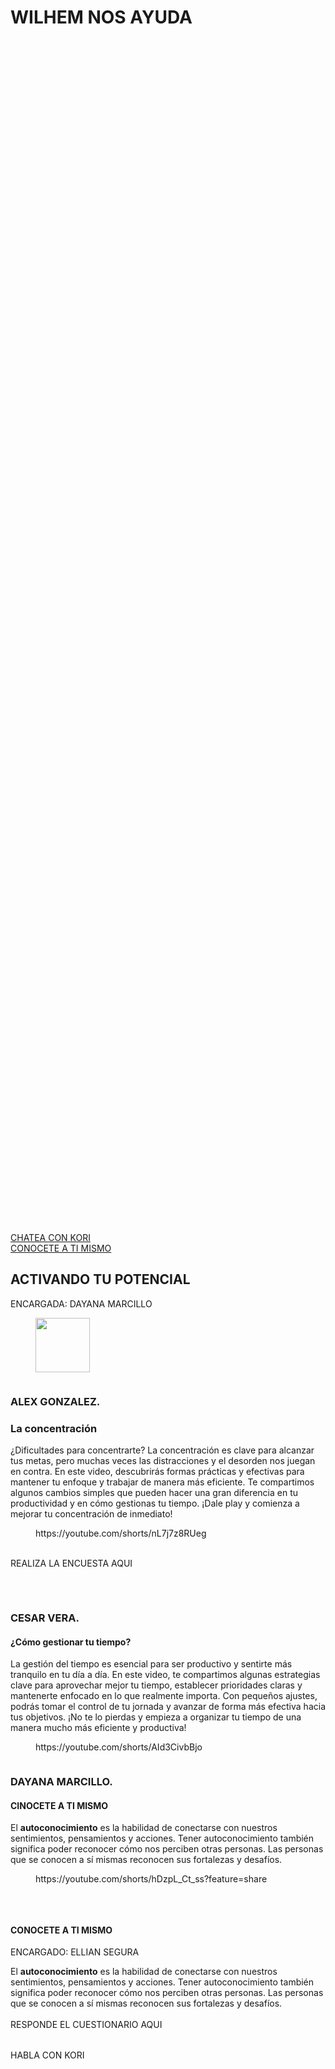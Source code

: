 <!-- wp:template-part {"slug":"header-homepage","theme":"pub/batch"} /-->

<!-- wp:group {"tagName":"main","metadata":{"name":"Main"},"style":{"spacing":{"blockGap":"0","margin":{"top":"0"}}},"layout":{"type":"default"}} -->
<main class="wp-block-group" style="margin-top:0"><!-- wp:group {"metadata":{"name":"Call to Action"},"className":"is-style-section-1","layout":{"type":"constrained"}} -->
<div class="wp-block-group is-style-section-1"><!-- wp:cover {"url":"https://psychologicalhelpcom.wordpress.com/wp-content/uploads/2025/02/dia-psicologo-universidad-ean-banner-1.webp?w=1024","id":7,"dimRatio":10,"overlayColor":"theme-5","isUserOverlayColor":true,"minHeight":50,"minHeightUnit":"vh","sizeSlug":"large","align":"wide","style":{"border":{"radius":"20px"}},"layout":{"type":"constrained"}} -->
<div class="wp-block-cover alignwide" style="border-radius:20px;min-height:50vh"><img class="wp-block-cover__image-background wp-image-7 size-large" alt="" src="https://psychologicalhelpcom.wordpress.com/wp-content/uploads/2025/02/dia-psicologo-universidad-ean-banner-1.webp?w=1024" data-object-fit="cover" /><span aria-hidden="true" class="wp-block-cover__background has-theme-5-background-color has-background-dim-10 has-background-dim"></span><div class="wp-block-cover__inner-container"><!-- wp:heading {"textAlign":"center","level":1,"className":"text-with-shadow","style":{"elements":{"link":{"color":{"text":"var:preset|color|theme-4"}}}},"textColor":"theme-4"} -->
<h1 class="wp-block-heading has-text-align-center text-with-shadow has-theme-4-color has-text-color has-link-color">WILHEM NOS AYUDA</h1>
<!-- /wp:heading --></div></div>
<!-- /wp:cover -->

<!-- wp:group {"align":"wide","className":"ticker-tape","layout":{"type":"flex","flexWrap":"nowrap","justifyContent":"space-between"}} -->
<div class="wp-block-group alignwide ticker-tape"><!-- wp:buttons -->
<div class="wp-block-buttons"><!-- wp:button -->
<div class="wp-block-button"><a class="wp-block-button__link wp-element-button" href="https://danitp78.github.io/KoriNosAyuda/">CHATEA CON KORI </a></div>
<!-- /wp:button --></div>
<!-- /wp:buttons -->

<!-- wp:buttons -->
<div class="wp-block-buttons"><!-- wp:button -->
<div class="wp-block-button"><a class="wp-block-button__link wp-element-button" href="https://wilhelm-nos-ayuda.github.io/Pag-web/">CONOCETE A TI MISMO</a></div>
<!-- /wp:button --></div>
<!-- /wp:buttons -->

<!-- wp:paragraph -->
<p></p>
<!-- /wp:paragraph --></div>
<!-- /wp:group --></div>
<!-- /wp:group -->

<!-- wp:group {"metadata":{"name":"Services"},"align":"full","className":"alignfull","style":{"spacing":{"padding":{"top":"calc( 0.5 * var(\u002d\u002dwp\u002d\u002dstyle\u002d\u002droot\u002d\u002dpadding-right, var(\u002d\u002dwp\u002d\u002dcustom\u002d\u002dgap\u002d\u002dhorizontal)))","bottom":"calc( 0.5 * var(\u002d\u002dwp\u002d\u002dstyle\u002d\u002droot\u002d\u002dpadding-right, var(\u002d\u002dwp\u002d\u002dcustom\u002d\u002dgap\u002d\u002dhorizontal)))","left":"var(\u002d\u002dwp\u002d\u002dstyle\u002d\u002droot\u002d\u002dpadding-left, var(\u002d\u002dwp\u002d\u002dcustom\u002d\u002dgap\u002d\u002dhorizontal))","right":"var(\u002d\u002dwp\u002d\u002dstyle\u002d\u002droot\u002d\u002dpadding-right, var(\u002d\u002dwp\u002d\u002dcustom\u002d\u002dgap\u002d\u002dhorizontal))"},"margin":{"top":"0","bottom":"0"}}},"layout":{"type":"constrained","justifyContent":"center"}} -->
<div class="wp-block-group alignfull" style="margin-top:0;margin-bottom:0;padding-top:calc( 0.5 * var(--wp--style--root--padding-right, var(--wp--custom--gap--horizontal)));padding-right:var(--wp--style--root--padding-right, var(--wp--custom--gap--horizontal));padding-bottom:calc( 0.5 * var(--wp--style--root--padding-right, var(--wp--custom--gap--horizontal)));padding-left:var(--wp--style--root--padding-left, var(--wp--custom--gap--horizontal))"><!-- wp:spacer {"height":"calc( 0.25 * var(\u002d\u002dwp\u002d\u002dstyle\u002d\u002droot\u002d\u002dpadding-right, var(\u002d\u002dwp\u002d\u002dcustom\u002d\u002dgap\u002d\u002dhorizontal)))"} -->
<div style="height:calc( 0.25 * var(--wp--style--root--padding-right, var(--wp--custom--gap--horizontal)))" aria-hidden="true" class="wp-block-spacer"></div>
<!-- /wp:spacer -->

<!-- wp:paragraph -->
<p></p>
<!-- /wp:paragraph -->

<!-- wp:group {"layout":{"type":"flex","flexWrap":"nowrap"}} -->
<div class="wp-block-group"><!-- wp:group {"align":"wide","layout":{"type":"constrained"}} -->
<div class="wp-block-group alignwide"><!-- wp:heading {"textAlign":"center","align":"full"} -->
<h2 class="wp-block-heading alignfull has-text-align-center">ACTIVANDO TU POTENCIAL </h2>
<!-- /wp:heading -->

<!-- wp:paragraph {"align":"center"} -->
<p class="has-text-align-center">ENCARGADA: DAYANA MARCILLO </p>
<!-- /wp:paragraph --></div>
<!-- /wp:group -->

<!-- wp:image {"id":9,"width":"87px","height":"auto","sizeSlug":"large","linkDestination":"none"} -->
<figure class="wp-block-image size-large is-resized"><img src="https://psychologicalhelpcom.wordpress.com/wp-content/uploads/2025/02/psicologia.png?w=1000" alt="" class="wp-image-9" style="width:87px;height:auto" /></figure>
<!-- /wp:image --></div>
<!-- /wp:group -->

<!-- wp:group {"metadata":{"name":"Sections"},"align":"wide"} -->
<div class="wp-block-group alignwide"><!-- wp:group {"metadata":{"name":"Section"}} -->
<div class="wp-block-group"><!-- wp:spacer {"height":"var:preset|spacing|20"} -->
<div style="height:var(--wp--preset--spacing--20)" aria-hidden="true" class="wp-block-spacer"></div>
<!-- /wp:spacer -->

<!-- wp:columns {"metadata":{"name":"Items"},"align":"wide","style":{"spacing":{"blockGap":{"top":"var:preset|spacing|50","left":"var:preset|spacing|30"}}}} -->
<div class="wp-block-columns alignwide"><!-- wp:column {"metadata":{"name":"Item"}} -->
<div class="wp-block-column"><!-- wp:image {"id":52,"aspectRatio":"1","scale":"cover","sizeSlug":"full","linkDestination":"none","style":{"color":[],"border":{"radius":"20px"}}} -->
<figure class="wp-block-image size-full has-custom-border"><img src="https://psychologicalhelpcom.wordpress.com/wp-content/uploads/2025/02/imagen-de-whatsapp-2025-02-20-a-las-17.10.59_3e264a89-1.jpg" alt="" class="wp-image-52" style="border-radius:20px;aspect-ratio:1;object-fit:cover" /></figure>
<!-- /wp:image -->

<!-- wp:group {"layout":{"type":"default"}} -->
<div class="wp-block-group"><!-- wp:heading {"textAlign":"center","level":3,"className":"is-service-name"} -->
<h3 class="wp-block-heading has-text-align-center is-service-name">ALEX GONZALEZ.</h3>
<!-- /wp:heading --></div>
<!-- /wp:group --></div>
<!-- /wp:column -->

<!-- wp:column {"metadata":{"name":"Item"}} -->
<div class="wp-block-column"><!-- wp:group {"layout":{"type":"default"}} -->
<div class="wp-block-group"><!-- wp:heading {"textAlign":"center","level":3,"className":"is-service-name"} -->
<h3 class="wp-block-heading has-text-align-center is-service-name">La concentración</h3>
<!-- /wp:heading --></div>
<!-- /wp:group -->

<!-- wp:buttons {"layout":{"type":"flex","justifyContent":"center"}} -->
<div class="wp-block-buttons"><!-- wp:button {"className":"is-style-outline","style":{"shadow":"var:preset|shadow|sharp-2"}} -->
<div class="wp-block-button is-style-outline"><a class="wp-block-button__link wp-element-button" style="box-shadow:var(--wp--preset--shadow--sharp-2)">¿Dificultades para concentrarte? La concentración es clave para alcanzar tus metas, pero muchas veces las distracciones y el desorden nos juegan en contra. En este video, descubrirás formas prácticas y efectivas para mantener tu enfoque y trabajar de manera más eficiente. Te compartimos algunos cambios simples que pueden hacer una gran diferencia en tu productividad y en cómo gestionas tu tiempo. ¡Dale play y comienza a mejorar tu concentración de inmediato!</a></div>
<!-- /wp:button --></div>
<!-- /wp:buttons -->

<!-- wp:embed {"url":"https://youtube.com/shorts/nL7j7z8RUeg","type":"video","providerNameSlug":"youtube","responsive":true,"className":"wp-embed-aspect-16-9 wp-has-aspect-ratio"} -->
<figure class="wp-block-embed is-type-video is-provider-youtube wp-block-embed-youtube wp-embed-aspect-16-9 wp-has-aspect-ratio"><div class="wp-block-embed__wrapper">
https://youtube.com/shorts/nL7j7z8RUeg
</div></figure>
<!-- /wp:embed --></div>
<!-- /wp:column --></div>
<!-- /wp:columns --></div>
<!-- /wp:group --></div>
<!-- /wp:group -->

<!-- wp:spacer {"height":"17px"} -->
<div style="height:17px" aria-hidden="true" class="wp-block-spacer"></div>
<!-- /wp:spacer --></div>
<!-- /wp:group -->

<!-- wp:group {"metadata":{"name":"Testimonial"},"align":"full","className":"alignfull","style":{"spacing":{"padding":{"top":"calc( 0.5 * var(\u002d\u002dwp\u002d\u002dstyle\u002d\u002droot\u002d\u002dpadding-right, var(\u002d\u002dwp\u002d\u002dcustom\u002d\u002dgap\u002d\u002dhorizontal)))","bottom":"calc( 0.5 * var(\u002d\u002dwp\u002d\u002dstyle\u002d\u002droot\u002d\u002dpadding-right, var(\u002d\u002dwp\u002d\u002dcustom\u002d\u002dgap\u002d\u002dhorizontal)))","left":"var(\u002d\u002dwp\u002d\u002dstyle\u002d\u002droot\u002d\u002dpadding-left, var(\u002d\u002dwp\u002d\u002dcustom\u002d\u002dgap\u002d\u002dhorizontal))","right":"var(\u002d\u002dwp\u002d\u002dstyle\u002d\u002droot\u002d\u002dpadding-right, var(\u002d\u002dwp\u002d\u002dcustom\u002d\u002dgap\u002d\u002dhorizontal))"},"margin":{"top":"0","bottom":"0"}}},"layout":{"type":"constrained","justifyContent":"center"}} -->
<div class="wp-block-group alignfull" style="margin-top:0;margin-bottom:0;padding-top:calc( 0.5 * var(--wp--style--root--padding-right, var(--wp--custom--gap--horizontal)));padding-right:var(--wp--style--root--padding-right, var(--wp--custom--gap--horizontal));padding-bottom:calc( 0.5 * var(--wp--style--root--padding-right, var(--wp--custom--gap--horizontal)));padding-left:var(--wp--style--root--padding-left, var(--wp--custom--gap--horizontal))"><!-- wp:buttons -->
<div class="wp-block-buttons"><!-- wp:button {"textAlign":"left"} -->
<div class="wp-block-button"><a class="wp-block-button__link has-text-align-left wp-element-button">REALIZA LA ENCUESTA AQUI</a></div>
<!-- /wp:button --></div>
<!-- /wp:buttons -->

<!-- wp:jetpack/contact-form {"subject":"Una nueva confirmación desde tu web","style":{"spacing":{"padding":{"top":"16px","right":"16px","bottom":"16px","left":"16px"}}}} -->
<div class="wp-block-jetpack-contact-form" style="padding-top:16px;padding-right:16px;padding-bottom:16px;padding-left:16px"><!-- wp:jetpack/field-radio {"label":"\u003cstrong\u003eCómo calificarías tu capacidad para organizar tu tiempo y cumplir con tus responsabilidades\u003c/strong\u003e","required":true,"options":["Sí","No"]} -->
<div class="wp-block-jetpack-field-radio"><!-- wp:jetpack/field-option-radio {"label":"BUENA  "} /-->

<!-- wp:jetpack/field-option-radio {"label":"REGULAR "} /-->

<!-- wp:jetpack/field-option-radio {"label":"MUY MALA  "} /--></div>
<!-- /wp:jetpack/field-radio -->

<!-- wp:jetpack/field-radio {"label":"\u003cstrong\u003eQué actividades te generan más estrés o emociones negativas en tu día a día\u003c/strong\u003e","required":true,"requiredText":"(obligatorio)","options":["Sí","No"]} -->
<div class="wp-block-jetpack-field-radio"><!-- wp:jetpack/field-option-radio {"label":"Estudio"} /-->

<!-- wp:jetpack/field-option-radio {"label":"TIEMPO FAMILIAR "} /--></div>
<!-- /wp:jetpack/field-radio -->

<!-- wp:jetpack/field-radio {"label":"\u003cstrong\u003eCuando sientes que te falta tiempo, ¿Cómo sueles reaccionar?\u003c/strong\u003e","required":true,"options":["Sí","No"]} -->
<div class="wp-block-jetpack-field-radio"><!-- wp:jetpack/field-option-radio {"label":"ME SIENTO MUY ABRUMADO Y PROCRASTINO "} /-->

<!-- wp:jetpack/field-option-radio {"label":"INTRENTO ORGANIZARME PERO NO SE COMO  "} /-->

<!-- wp:jetpack/field-option-radio {"label":"HAGO LO QUE PUEDO SIN PLANIFICAR   "} /--></div>
<!-- /wp:jetpack/field-radio -->

<!-- wp:jetpack/field-radio {"label":"\u003cstrong\u003e\u003cstrong\u003e¿Qué te gustaría mejorar más en tu vida diaria?\u003c/strong\u003e \u003c/strong\u003e","required":true,"options":["Sí","No"]} -->
<div class="wp-block-jetpack-field-radio"><!-- wp:jetpack/field-option-radio {"label":"LA ORGANIZACION Y EL TIEMPO  "} /-->

<!-- wp:jetpack/field-option-radio {"label":"ESTABLECER HABITOS SALUDABLES COMO LA LECTURA,HACER EJERSICIOS."} /-->

<!-- wp:jetpack/field-option-radio {"label":"MEJORAR LA MOTIVACION Y ENFOQUE DE METAS "} /--></div>
<!-- /wp:jetpack/field-radio -->

<!-- wp:jetpack/field-radio {"label":"\u003cstrong\u003e\u003cstrong\u003e¿Cómo influyen tus emociones en la forma en que gestionas tus actividades diarias?\u003c/strong\u003e \u003c/strong\u003e","required":true,"options":["Sí","No"]} -->
<div class="wp-block-jetpack-field-radio"><!-- wp:jetpack/field-option-radio {"label":"CUANDO ESTOY ESTRESADO O ANSIOSO ME CUESTA MUCHO REALIZAR MIS TAREAS. "} /-->

<!-- wp:jetpack/field-option-radio {"label":"SI ESTOY FELIZ O MOTIVADO/A GESTIONO MEJOR MIS ACTIVIDADES."} /-->

<!-- wp:jetpack/field-option-radio {"label":"MIS EMOCIONES ME RETRAEN PERO INTENTO CULMINAR CON MIS TAREAS AUNQUE ME CUESTE."} /--></div>
<!-- /wp:jetpack/field-radio -->

<!-- wp:jetpack/field-textarea {"label":"NOMBRE Y CORREO ELECTRONICO:"} /-->

<!-- wp:jetpack/button {"element":"button","text":"Enviar ","lock":{"remove":true}} /--></div>
<!-- /wp:jetpack/contact-form --></div>
<!-- /wp:group -->

<!-- wp:group {"metadata":{"name":"Services"},"align":"full","className":"alignfull","style":{"spacing":{"padding":{"top":"calc( 0.5 * var(\u002d\u002dwp\u002d\u002dstyle\u002d\u002droot\u002d\u002dpadding-right, var(\u002d\u002dwp\u002d\u002dcustom\u002d\u002dgap\u002d\u002dhorizontal)))","bottom":"calc( 0.5 * var(\u002d\u002dwp\u002d\u002dstyle\u002d\u002droot\u002d\u002dpadding-right, var(\u002d\u002dwp\u002d\u002dcustom\u002d\u002dgap\u002d\u002dhorizontal)))","left":"var(\u002d\u002dwp\u002d\u002dstyle\u002d\u002droot\u002d\u002dpadding-left, var(\u002d\u002dwp\u002d\u002dcustom\u002d\u002dgap\u002d\u002dhorizontal))","right":"var(\u002d\u002dwp\u002d\u002dstyle\u002d\u002droot\u002d\u002dpadding-right, var(\u002d\u002dwp\u002d\u002dcustom\u002d\u002dgap\u002d\u002dhorizontal))"},"margin":{"top":"0","bottom":"0"}}},"layout":{"type":"constrained","justifyContent":"center"}} -->
<div class="wp-block-group alignfull" style="margin-top:0;margin-bottom:0;padding-top:calc( 0.5 * var(--wp--style--root--padding-right, var(--wp--custom--gap--horizontal)));padding-right:var(--wp--style--root--padding-right, var(--wp--custom--gap--horizontal));padding-bottom:calc( 0.5 * var(--wp--style--root--padding-right, var(--wp--custom--gap--horizontal)));padding-left:var(--wp--style--root--padding-left, var(--wp--custom--gap--horizontal))"><!-- wp:spacer {"height":"calc( 0.25 * var(\u002d\u002dwp\u002d\u002dstyle\u002d\u002droot\u002d\u002dpadding-right, var(\u002d\u002dwp\u002d\u002dcustom\u002d\u002dgap\u002d\u002dhorizontal)))"} -->
<div style="height:calc( 0.25 * var(--wp--style--root--padding-right, var(--wp--custom--gap--horizontal)))" aria-hidden="true" class="wp-block-spacer"></div>
<!-- /wp:spacer -->

<!-- wp:group {"metadata":{"name":"Sections"},"align":"wide"} -->
<div class="wp-block-group alignwide"><!-- wp:group {"metadata":{"name":"Section"}} -->
<div class="wp-block-group"><!-- wp:spacer {"height":"var:preset|spacing|20"} -->
<div style="height:var(--wp--preset--spacing--20)" aria-hidden="true" class="wp-block-spacer"></div>
<!-- /wp:spacer -->

<!-- wp:columns {"metadata":{"name":"Items"},"align":"wide","style":{"spacing":{"blockGap":{"top":"var:preset|spacing|50","left":"var:preset|spacing|30"}}}} -->
<div class="wp-block-columns alignwide"><!-- wp:column {"metadata":{"name":"Item"}} -->
<div class="wp-block-column"><!-- wp:gallery {"linkTo":"none","sizeSlug":"full"} -->
<figure class="wp-block-gallery has-nested-images columns-default is-cropped"><!-- wp:image {"id":18,"aspectRatio":"1","scale":"cover","sizeSlug":"full","linkDestination":"none","style":{"color":[],"border":{"radius":"20px"}}} -->
<figure class="wp-block-image size-full has-custom-border"><img src="https://psychologicalhelpcom.wordpress.com/wp-content/uploads/2025/02/226d4b8e-b189-46fa-a216-17461ec72e71.jpg" alt="" class="wp-image-18" style="border-radius:20px;aspect-ratio:1;object-fit:cover" /></figure>
<!-- /wp:image --></figure>
<!-- /wp:gallery -->

<!-- wp:group {"layout":{"type":"default"}} -->
<div class="wp-block-group"><!-- wp:heading {"textAlign":"center","level":3,"className":"is-service-name"} -->
<h3 class="wp-block-heading has-text-align-center is-service-name">CESAR VERA.</h3>
<!-- /wp:heading --></div>
<!-- /wp:group --></div>
<!-- /wp:column -->

<!-- wp:column {"metadata":{"name":"Item"}} -->
<div class="wp-block-column"><!-- wp:heading {"level":4} -->
<h4 class="wp-block-heading">¿Cómo gestionar tu tiempo?</h4>
<!-- /wp:heading -->

<!-- wp:buttons {"layout":{"type":"flex","justifyContent":"center"}} -->
<div class="wp-block-buttons"><!-- wp:button {"className":"is-style-outline","style":{"shadow":"var:preset|shadow|sharp-2"}} -->
<div class="wp-block-button is-style-outline"><a class="wp-block-button__link wp-element-button" style="box-shadow:var(--wp--preset--shadow--sharp-2)">La gestión del tiempo es esencial para ser productivo y sentirte más tranquilo en tu día a día. En este video, te compartimos algunas estrategias clave para aprovechar mejor tu tiempo, establecer prioridades claras y mantenerte enfocado en lo que realmente importa. Con pequeños ajustes, podrás tomar el control de tu jornada y avanzar de forma más efectiva hacia tus objetivos. ¡No te lo pierdas y empieza a organizar tu tiempo de una manera mucho más eficiente y productiva!</a></div>
<!-- /wp:button --></div>
<!-- /wp:buttons -->

<!-- wp:embed {"url":"https://youtube.com/shorts/AId3CivbBjo","type":"video","providerNameSlug":"youtube","responsive":true,"className":"wp-embed-aspect-16-9 wp-has-aspect-ratio"} -->
<figure class="wp-block-embed is-type-video is-provider-youtube wp-block-embed-youtube wp-embed-aspect-16-9 wp-has-aspect-ratio"><div class="wp-block-embed__wrapper">
https://youtube.com/shorts/AId3CivbBjo
</div></figure>
<!-- /wp:embed --></div>
<!-- /wp:column --></div>
<!-- /wp:columns -->

<!-- wp:columns {"metadata":{"name":"Items"},"align":"wide","style":{"spacing":{"blockGap":{"top":"var:preset|spacing|50","left":"var:preset|spacing|30"}}}} -->
<div class="wp-block-columns alignwide"><!-- wp:column {"metadata":{"name":"Item"}} -->
<div class="wp-block-column"><!-- wp:gallery {"linkTo":"none","sizeSlug":"full"} -->
<figure class="wp-block-gallery has-nested-images columns-default is-cropped"><!-- wp:image {"id":60,"aspectRatio":"1","scale":"cover","sizeSlug":"full","linkDestination":"none","style":{"color":[],"border":{"radius":"20px"}}} -->
<figure class="wp-block-image size-full has-custom-border"><img src="https://psychologicalhelpcom.wordpress.com/wp-content/uploads/2025/02/imagen-de-whatsapp-2025-02-20-a-las-17.24.58_1eec8e7e-2.jpg" alt="" class="wp-image-60" style="border-radius:20px;aspect-ratio:1;object-fit:cover" /></figure>
<!-- /wp:image --></figure>
<!-- /wp:gallery -->

<!-- wp:group {"layout":{"type":"default"}} -->
<div class="wp-block-group"><!-- wp:heading {"textAlign":"center","level":3,"className":"is-service-name"} -->
<h3 class="wp-block-heading has-text-align-center is-service-name">DAYANA MARCILLO.</h3>
<!-- /wp:heading --></div>
<!-- /wp:group --></div>
<!-- /wp:column -->

<!-- wp:column {"metadata":{"name":"Item"}} -->
<div class="wp-block-column"><!-- wp:heading {"level":4} -->
<h4 class="wp-block-heading">CINOCETE A TI MISMO</h4>
<!-- /wp:heading -->

<!-- wp:buttons {"layout":{"type":"flex","justifyContent":"center"}} -->
<div class="wp-block-buttons"><!-- wp:button {"className":"is-style-outline","style":{"shadow":"var:preset|shadow|sharp-2"}} -->
<div class="wp-block-button is-style-outline"><a class="wp-block-button__link wp-element-button" style="box-shadow:var(--wp--preset--shadow--sharp-2)">El <strong>autoconocimiento</strong> es la habilidad de conectarse con nuestros sentimientos, pensamientos y acciones. Tener autoconocimiento también significa poder reconocer cómo nos perciben otras personas. Las personas que se conocen a sí mismas reconocen sus fortalezas y desafíos.</a></div>
<!-- /wp:button --></div>
<!-- /wp:buttons -->

<!-- wp:embed {"url":"https://youtube.com/shorts/hDzpL_Ct_ss?feature=share","type":"video","providerNameSlug":"youtube","responsive":true,"className":"wp-embed-aspect-16-9 wp-has-aspect-ratio"} -->
<figure class="wp-block-embed is-type-video is-provider-youtube wp-block-embed-youtube wp-embed-aspect-16-9 wp-has-aspect-ratio"><div class="wp-block-embed__wrapper">
https://youtube.com/shorts/hDzpL_Ct_ss?feature=share
</div></figure>
<!-- /wp:embed --></div>
<!-- /wp:column --></div>
<!-- /wp:columns --></div>
<!-- /wp:group --></div>
<!-- /wp:group -->

<!-- wp:spacer {"height":"17px"} -->
<div style="height:17px" aria-hidden="true" class="wp-block-spacer"></div>
<!-- /wp:spacer --></div>
<!-- /wp:group -->

<!-- wp:group {"metadata":{"name":"Services"},"align":"full","className":"alignfull","style":{"spacing":{"padding":{"top":"calc( 0.5 * var(\u002d\u002dwp\u002d\u002dstyle\u002d\u002droot\u002d\u002dpadding-right, var(\u002d\u002dwp\u002d\u002dcustom\u002d\u002dgap\u002d\u002dhorizontal)))","bottom":"calc( 0.5 * var(\u002d\u002dwp\u002d\u002dstyle\u002d\u002droot\u002d\u002dpadding-right, var(\u002d\u002dwp\u002d\u002dcustom\u002d\u002dgap\u002d\u002dhorizontal)))","left":"var(\u002d\u002dwp\u002d\u002dstyle\u002d\u002droot\u002d\u002dpadding-left, var(\u002d\u002dwp\u002d\u002dcustom\u002d\u002dgap\u002d\u002dhorizontal))","right":"var(\u002d\u002dwp\u002d\u002dstyle\u002d\u002droot\u002d\u002dpadding-right, var(\u002d\u002dwp\u002d\u002dcustom\u002d\u002dgap\u002d\u002dhorizontal))"},"margin":{"top":"0","bottom":"0"}}},"layout":{"type":"constrained","justifyContent":"center"}} -->
<div class="wp-block-group alignfull" style="margin-top:0;margin-bottom:0;padding-top:calc( 0.5 * var(--wp--style--root--padding-right, var(--wp--custom--gap--horizontal)));padding-right:var(--wp--style--root--padding-right, var(--wp--custom--gap--horizontal));padding-bottom:calc( 0.5 * var(--wp--style--root--padding-right, var(--wp--custom--gap--horizontal)));padding-left:var(--wp--style--root--padding-left, var(--wp--custom--gap--horizontal))"><!-- wp:spacer {"height":"calc( 0.25 * var(\u002d\u002dwp\u002d\u002dstyle\u002d\u002droot\u002d\u002dpadding-right, var(\u002d\u002dwp\u002d\u002dcustom\u002d\u002dgap\u002d\u002dhorizontal)))"} -->
<div style="height:calc( 0.25 * var(--wp--style--root--padding-right, var(--wp--custom--gap--horizontal)))" aria-hidden="true" class="wp-block-spacer"></div>
<!-- /wp:spacer -->

<!-- wp:group {"metadata":{"name":"Sections"},"align":"wide"} -->
<div class="wp-block-group alignwide"><!-- wp:group {"metadata":{"name":"Section"}} -->
<div class="wp-block-group"><!-- wp:spacer {"height":"var:preset|spacing|20"} -->
<div style="height:var(--wp--preset--spacing--20)" aria-hidden="true" class="wp-block-spacer"></div>
<!-- /wp:spacer -->

<!-- wp:columns {"metadata":{"name":"Items"},"align":"wide","style":{"spacing":{"blockGap":{"top":"var:preset|spacing|50","left":"var:preset|spacing|30"}}}} -->
<div class="wp-block-columns alignwide"><!-- wp:column {"metadata":{"name":"Item"}} -->
<div class="wp-block-column"><!-- wp:gallery {"linkTo":"none","sizeSlug":"full"} -->
<figure class="wp-block-gallery has-nested-images columns-default is-cropped"><!-- wp:image {"id":18,"aspectRatio":"1","scale":"cover","sizeSlug":"full","linkDestination":"none","style":{"color":[],"border":{"radius":"20px"}}} -->
<figure class="wp-block-image size-full has-custom-border"><img src="https://psychologicalhelpcom.wordpress.com/wp-content/uploads/2025/02/226d4b8e-b189-46fa-a216-17461ec72e71.jpg" alt="" class="wp-image-18" style="border-radius:20px;aspect-ratio:1;object-fit:cover" /></figure>
<!-- /wp:image --></figure>
<!-- /wp:gallery --></div>
<!-- /wp:column -->

<!-- wp:column {"verticalAlignment":"top","metadata":{"name":"Item"}} -->
<div class="wp-block-column is-vertically-aligned-top"><!-- wp:heading {"textAlign":"center","level":4} -->
<h4 class="wp-block-heading has-text-align-center">CONOCETE A TI MISMO </h4>
<!-- /wp:heading -->

<!-- wp:paragraph {"align":"center"} -->
<p class="has-text-align-center">ENCARGADO: ELLIAN SEGURA </p>
<!-- /wp:paragraph -->

<!-- wp:buttons {"layout":{"type":"flex","justifyContent":"center"}} -->
<div class="wp-block-buttons"><!-- wp:button {"className":"is-style-outline"} -->
<div class="wp-block-button is-style-outline"><a class="wp-block-button__link wp-element-button">El&nbsp;<strong>autoconocimiento</strong>&nbsp;es la habilidad de conectarse con nuestros sentimientos, pensamientos y acciones. Tener autoconocimiento también significa poder reconocer cómo nos perciben otras personas. Las personas que se conocen a sí mismas reconocen sus fortalezas y desafíos.</a></div>
<!-- /wp:button --></div>
<!-- /wp:buttons --></div>
<!-- /wp:column --></div>
<!-- /wp:columns --></div>
<!-- /wp:group --></div>
<!-- /wp:group -->

<!-- wp:spacer {"height":"17px"} -->
<div style="height:17px" aria-hidden="true" class="wp-block-spacer"></div>
<!-- /wp:spacer -->

<!-- wp:buttons -->
<div class="wp-block-buttons"><!-- wp:button -->
<div class="wp-block-button"><a class="wp-block-button__link wp-element-button">RESPONDE EL CUESTIONARIO AQUI</a></div>
<!-- /wp:button --></div>
<!-- /wp:buttons -->

<!-- wp:jetpack/contact-form {"subject":"Una nueva confirmación desde tu web","style":{"spacing":{"padding":{"top":"16px","right":"16px","bottom":"16px","left":"16px"}}}} -->
<div class="wp-block-jetpack-contact-form" style="padding-top:16px;padding-right:16px;padding-bottom:16px;padding-left:16px"><!-- wp:jetpack/field-name {"label":"\u003cstrong\u003e¿Qué actividades te hacen sentir más feliz y realizado?\u003c/strong\u003e","required":true} /-->

<!-- wp:jetpack/field-name {"label":"\u003cstrong\u003e\u003cstrong\u003e¿Cuáles son tus mayores fortalezas y cómo las utilizas en tu día a día\u003c/strong\u003e?\u003c/strong\u003e","required":true} /-->

<!-- wp:jetpack/field-name {"label":"\u003cstrong\u003e\u003cstrong\u003e¿Qué valores son más importantes para ti y por qué?\u003c/strong\u003e\u003c/strong\u003e","required":true} /-->

<!-- wp:jetpack/field-name {"label":"\u003cstrong\u003e\u003cstrong\u003e\u003cstrong\u003e¿Cuáles son tus metas a corto y largo plazo?\u003c/strong\u003e\u003c/strong\u003e\u003c/strong\u003e","required":true} /-->

<!-- wp:jetpack/field-name {"label":"\u003cstrong\u003e\u003cstrong\u003e\u003cstrong\u003e\u003cstrong\u003e¿Qué miedos o inseguridades te impiden avanzar?\u003c/strong\u003e\u003c/strong\u003e\u003c/strong\u003e\u003c/strong\u003e","required":true} /-->

<!-- wp:jetpack/field-name {"label":"\u003cstrong\u003e\u003cstrong\u003e\u003cstrong\u003e\u003cstrong\u003e\u003cstrong\u003e¿Cómo te describirías a ti mismo en tres palabras?\u003c/strong\u003e\u003c/strong\u003e\u003c/strong\u003e\u003c/strong\u003e\u003c/strong\u003e","required":true} /-->

<!-- wp:jetpack/field-name {"label":"\u003cstrong\u003e\u003cstrong\u003e\u003cstrong\u003e\u003cstrong\u003e\u003cstrong\u003e\u003cstrong\u003e¿Qué habilidades te gustaría desarrollar o mejorar?\u003c/strong\u003e\u003c/strong\u003e\u003c/strong\u003e\u003c/strong\u003e\u003c/strong\u003e\u003c/strong\u003e","required":true} /-->

<!-- wp:jetpack/field-name {"label":"\u003cstrong\u003e\u003cstrong\u003e\u003cstrong\u003e\u003cstrong\u003e\u003cstrong\u003e\u003cstrong\u003e\u003cbr\u003e¿Qué te gustaría cambiar de tu vida actual y por qué??\u003c/strong\u003e\u003c/strong\u003e\u003c/strong\u003e\u003c/strong\u003e\u003c/strong\u003e\u003c/strong\u003e","required":true} /-->

<!-- wp:jetpack/field-textarea {"label":"NOMBRES Y CORREO:"} /-->

<!-- wp:jetpack/button {"element":"button","text":"Enviar confirmación","lock":{"remove":true}} /--></div>
<!-- /wp:jetpack/contact-form -->

<!-- wp:buttons -->
<div class="wp-block-buttons"><!-- wp:button -->
<div class="wp-block-button"><a class="wp-block-button__link wp-element-button">HABLA CON KORI</a></div>
<!-- /wp:button --></div>
<!-- /wp:buttons --></div>
<!-- /wp:group --></main>
<!-- /wp:group -->

<!-- wp:template-part {"slug":"footer-homepage","theme":"pub/batch"} /-->
